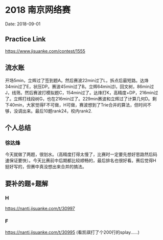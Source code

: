 # 2018 南京网络赛
Date: 2018-09-01

## Practice Link
https://www.jisuanke.com/contest/1555

## 流水账
开场5min，立辉过了签到题A。然后赛波22min过了L，拆点后最短路。达烽34min过了E，状压DP。赛波45min过了B。立辉64min过I，回文树，86min过J，线筛。然后赛波打模拟题C，154min过了。达烽打K，高精度+DP，216min过了。立辉打线段树G，也在216min过了。229min赛波和立辉过了计算几何D。剩下40min，大家觉得F不可做，H可做，赛波想到了Trie合并的算法，但时间不够，没调出来。最后10题rank24，校内rank2.
## 个人总结
### 徐达烽
今天就做了两题，很划水。（高精度打得太慢了，比赛时一定要先想好思路然后码速保证要快）。今天比赛前中后期都比较顺畅的，最后排名也很好看。赛后觉得H挺好写的，但赛中真没想出来合并的搞法。
## 要补的题+题解
### H
https://nanti.jisuanke.com/t/30997
### F
https://nanti.jisuanke.com/t/30995
(看凯祺打了个200行的splay……)

